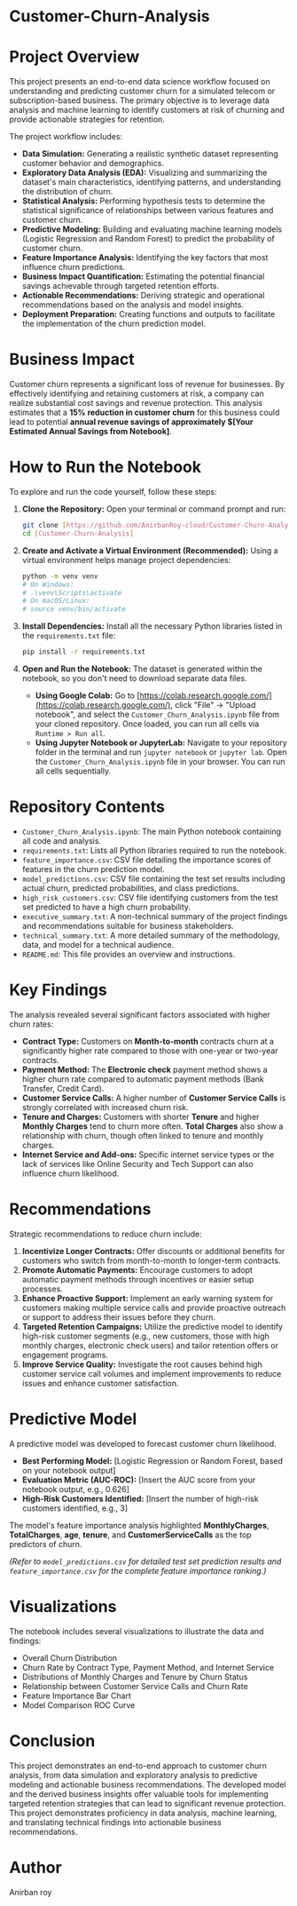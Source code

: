 # Customer-Churn-Analysis

# Project Overview

This project presents an end-to-end data science workflow focused on understanding and predicting customer churn for a simulated telecom or subscription-based business. The primary objective is to leverage data analysis and machine learning to identify customers at risk of churning and provide actionable strategies for retention.

The project workflow includes:

*   **Data Simulation:** Generating a realistic synthetic dataset representing customer behavior and demographics.
*   **Exploratory Data Analysis (EDA):** Visualizing and summarizing the dataset's main characteristics, identifying patterns, and understanding the distribution of churn.
*   **Statistical Analysis:** Performing hypothesis tests to determine the statistical significance of relationships between various features and customer churn.
*   **Predictive Modeling:** Building and evaluating machine learning models (Logistic Regression and Random Forest) to predict the probability of customer churn.
*   **Feature Importance Analysis:** Identifying the key factors that most influence churn predictions.
*   **Business Impact Quantification:** Estimating the potential financial savings achievable through targeted retention efforts.
*   **Actionable Recommendations:** Deriving strategic and operational recommendations based on the analysis and model insights.
*   **Deployment Preparation:** Creating functions and outputs to facilitate the implementation of the churn prediction model.

# Business Impact

Customer churn represents a significant loss of revenue for businesses. By effectively identifying and retaining customers at risk, a company can realize substantial cost savings and revenue protection. This analysis estimates that a **15% reduction in customer churn** for this business could lead to potential **annual revenue savings of approximately $[Your Estimated Annual Savings from Notebook]**.

# How to Run the Notebook

To explore and run the code yourself, follow these steps:

1.  **Clone the Repository:**
    Open your terminal or command prompt and run:
    ```bash
    git clone [https://github.com/AnirbanRoy-cloud/Customer-Churn-Analysis]
    cd [Customer-Churn-Analysis] 
    ```

2.  **Create and Activate a Virtual Environment (Recommended):**
    Using a virtual environment helps manage project dependencies:
    ```bash
    python -m venv venv
    # On Windows:
    # .\venv\Scripts\activate
    # On macOS/Linux:
    # source venv/bin/activate
    ```

3.  **Install Dependencies:**
    Install all the necessary Python libraries listed in the `requirements.txt` file:
    ```bash
    pip install -r requirements.txt
    ```

4.  **Open and Run the Notebook:**
    The dataset is generated within the notebook, so you don't need to download separate data files.
    *   **Using Google Colab:** Go to [https://colab.research.google.com/](https://colab.research.google.com/), click "File" -> "Upload notebook", and select the `Customer_Churn_Analysis.ipynb` file from your cloned repository. Once loaded, you can run all cells via `Runtime > Run all`.
    *   **Using Jupyter Notebook or JupyterLab:** Navigate to your repository folder in the terminal and run `jupyter notebook` or `jupyter lab`. Open the `Customer_Churn_Analysis.ipynb` file in your browser. You can run all cells sequentially.

# Repository Contents

*   `Customer_Churn_Analysis.ipynb`: The main Python notebook containing all code and analysis.
*   `requirements.txt`: Lists all Python libraries required to run the notebook.
*   `feature_importance.csv`: CSV file detailing the importance scores of features in the churn prediction model.
*   `model_predictions.csv`: CSV file containing the test set results including actual churn, predicted probabilities, and class predictions.
*   `high_risk_customers.csv`: CSV file identifying customers from the test set predicted to have a high churn probability.
*   `executive_summary.txt`: A non-technical summary of the project findings and recommendations suitable for business stakeholders.
*   `technical_summary.txt`: A more detailed summary of the methodology, data, and model for a technical audience.
*   `README.md`: This file provides an overview and instructions.

# Key Findings

The analysis revealed several significant factors associated with higher churn rates:

*   **Contract Type:** Customers on **Month-to-month** contracts churn at a significantly higher rate compared to those with one-year or two-year contracts.
*   **Payment Method:** The **Electronic check** payment method shows a higher churn rate compared to automatic payment methods (Bank Transfer, Credit Card).
*   **Customer Service Calls:** A higher number of **Customer Service Calls** is strongly correlated with increased churn risk.
*   **Tenure and Charges:** Customers with shorter **Tenure** and higher **Monthly Charges** tend to churn more often. **Total Charges** also show a relationship with churn, though often linked to tenure and monthly charges.
*   **Internet Service and Add-ons:** Specific internet service types or the lack of services like Online Security and Tech Support can also influence churn likelihood.

# Recommendations

Strategic recommendations to reduce churn include:

1.  **Incentivize Longer Contracts:** Offer discounts or additional benefits for customers who switch from month-to-month to longer-term contracts.
2.  **Promote Automatic Payments:** Encourage customers to adopt automatic payment methods through incentives or easier setup processes.
3.  **Enhance Proactive Support:** Implement an early warning system for customers making multiple service calls and provide proactive outreach or support to address their issues before they churn.
4.  **Targeted Retention Campaigns:** Utilize the predictive model to identify high-risk customer segments (e.g., new customers, those with high monthly charges, electronic check users) and tailor retention offers or engagement programs.
5.  **Improve Service Quality:** Investigate the root causes behind high customer service call volumes and implement improvements to reduce issues and enhance customer satisfaction.

# Predictive Model

A predictive model was developed to forecast customer churn likelihood.

*   **Best Performing Model:** [Logistic Regression or Random Forest, based on your notebook output]
*   **Evaluation Metric (AUC-ROC):** [Insert the AUC score from your notebook output, e.g., 0.626]
*   **High-Risk Customers Identified:** [Insert the number of high-risk customers identified, e.g., 3]

The model's feature importance analysis highlighted **MonthlyCharges**, **TotalCharges**, **age**, **tenure**, and **CustomerServiceCalls** as the top predictors of churn.

*(Refer to `model_predictions.csv` for detailed test set prediction results and `feature_importance.csv` for the complete feature importance ranking.)*

# Visualizations

The notebook includes several visualizations to illustrate the data and findings:

*   Overall Churn Distribution
*   Churn Rate by Contract Type, Payment Method, and Internet Service
*   Distributions of Monthly Charges and Tenure by Churn Status
*   Relationship between Customer Service Calls and Churn Rate
*   Feature Importance Bar Chart
*   Model Comparison ROC Curve


# Conclusion

This project demonstrates an end-to-end approach to customer churn analysis, from data simulation and exploratory analysis to predictive modeling and actionable business recommendations. The developed model and the derived business insights offer valuable tools for implementing targeted retention strategies that can lead to significant revenue protection. This project demonstrates proficiency in data analysis, machine learning, and translating technical findings into actionable business recommendations.

# Author

Anirban roy
